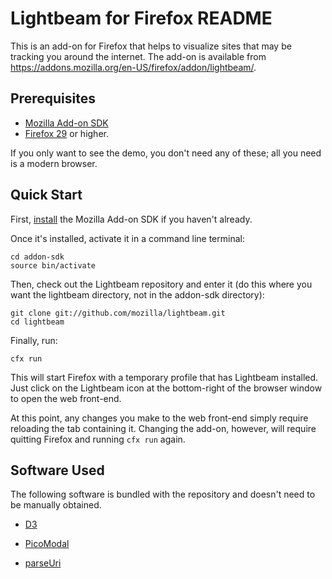 # Lightbeam for Firefox README

This is an add-on for Firefox that helps to visualize sites that may be tracking you around the internet. The add-on is available from https://addons.mozilla.org/en-US/firefox/addon/lightbeam/.


## Prerequisites

* [Mozilla Add-on SDK][ASDK]
* [Firefox 29][] or higher.

If you only want to see the demo, you don't need any of these; all you need is a modern browser.

## Quick Start

First, [install][] the Mozilla Add-on SDK if you haven't already.

Once it's installed, activate it in a command line terminal:

    cd addon-sdk
    source bin/activate

Then, check out the Lightbeam repository and enter it (do this where you want the lightbeam directory, not in the addon-sdk directory):

    git clone git://github.com/mozilla/lightbeam.git
    cd lightbeam

Finally, run:

    cfx run

This will start Firefox with a temporary profile that has Lightbeam installed. Just click on the Lightbeam icon at the bottom-right of the browser window to open the web front-end.

At this point, any changes you make to the web front-end simply require reloading the tab containing it. Changing the add-on, however, will require quitting Firefox and running `cfx run` again.

  [install]: http://www.palemoon.org/dev/addon-sdk/dev-guide/tutorials/getting-started-with-cfx.html

## Software Used

The following software is bundled with the repository and doesn't need to be manually obtained.

* [D3][]
* [PicoModal][]
* [parseUri][]

  [ASDK]: https://addons.mozilla.org/en-US/developers/builder
  [D3]: http://mbostock.github.com/d3/
  [parseUri]: http://blog.stevenlevithan.com/code
  [PicoModal]: https://github.com/Nycto/PicoModal
  [Firefox 29]: http://www.mozilla.com/en-US/firefox/fx/
